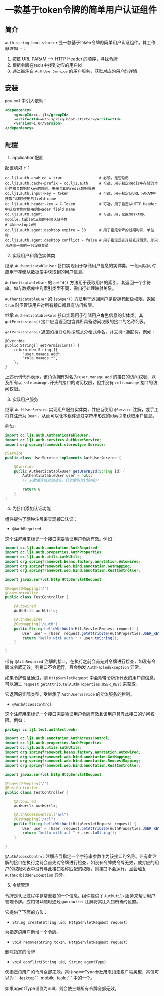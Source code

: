 # 一款基于token令牌的简单用户认证组件

## 简介

```auth-spring-boot-starter``` 是一款基于token令牌的简单用户认证组件。其工作原理如下：

1. 按照 URL PARAM --> HTTP Header 的顺序，寻找令牌
2. 根据令牌在redis中找到对应的用户id
3. 通过继承自 ```AuthUserService``` 的用户服务，获取对应的用户的详情

## 安装

```pom.xml``` 中引入依赖：

```xml
<dependency>
    <groupId>cc.lj1</groupId>
    <artifactId>auth-spring-boot-starter</artifactId>
    <version>1.0</version>
</dependency>
```

## 配置

1. application配置

配置项如下：

```
cc.lj1.auth.enabled = true                 # 必须，是否启用
cc.lj1.auth.cache-prefix = cc.lj1.auth     # 可选，用于指定Redis中存储的本组件相关数据的key的前缀，用来与其他redis数据隔离
cc.lj1.auth.input-key = token              # 可选，用于指定从URL PARAM中获取令牌时使用的field name
cc.lj1.auth.header-key = X-Token           # 可选，用于指定从HTTP Header中获取令牌时使用的header field name
cc.lj1.auth.agent                          # 可选，用于配置desktop、mobile、tablet三端的不同认证特性
# 以desktop为例
cc.lj1.auth.agent.desktop.expire = 60      # 用于指定令牌的过期时间，单位：秒
cc.lj1.auth.agent.desktop.conflict = false # 用于指定是否开启互斥登录，即只允许同一端的一台设备登录
```

2. 实现用户和角色实体类

继承 ```AuthenticatableUser``` 接口实现用于存储用户信息的实体类，一般可以同时应用于存储从数据库中获取到的用户信息。

```AuthenticatableUser``` 的 ```getId()``` 方法用于获取用户的索引，其返回一个字符串。如与数据库中的索引类型不同，需自行处理映射关系。

```AuthenticatableUser``` 的 ```isSuper()``` 方法用于返回用户是否拥有超级权限，返回 ```true``` 时不管该用户对所有接口都具有访问权限。

继承 ```AuthenticatableRole``` 接口实现用于存储用户角色信息的实体类。其 ```getPermissions()``` 接口应当返回包含其所具备访问权限的接口的名称列表。

```getPermissions()``` 返回的接口名称按照点分格式命名，并支持 ```*```通配符。例如：

```
@Override
public String[] getPermissions() {
    return new String[]{
        "user.manage.add",
        "role.manage.*",
    };
}
```

上述示例代码表示，该角色拥有对名为 ```user.manage.add``` 的接口的访问权限，以及所有以 ```role.manage.```开头的接口的访问权限，但并没有 ```role.manage``` 接口的访问权限。

3. 实现用户服务

继承 ```AuthUserService``` 实现用户服务实体类，并应当使用 ```@Service``` 注解，或手工将其注册为 ```Bean``` ，从而可以让本组件通过字符串形式的id索引来获取用户信息。

例如：

```java
import cc.lj1.auth.AuthenticatableUser;
import cc.lj1.auth.services.AuthUserService;
import org.springframework.stereotype.Service;

@Service
public class UserService implements AuthUserService {

    @Override
    public AuthenticatableUser getUserById(String id) {
        AuthenticatableUser user = null;
        // 从数据库或其他途径，获取索引为id的用户

        return u;
    }
}
```

4. 为接口添加认证功能

组件提供了两种注解来实现接口认证：

* ```@AuthRequired```

这个注解用来标记一个接口需要验证用户令牌有效。例如：

```java
import cc.lj1.auth.annotation.AuthRequired;
import cc.lj1.auth.properties.AuthProperties;
import cc.lj1.auth.utils.AuthUtils;
import org.springframework.beans.factory.annotation.Autowired;
import org.springframework.web.bind.annotation.GetMapping;
import org.springframework.web.bind.annotation.RestController;

import javax.servlet.http.HttpServletRequest;

@RequestMapping("/")
@RestController
public class TestController {

    @Autowired
    AuthUtils authUtils;

    @AuthRequired
    @GetMapping("/auth")
    public String helloWithAuth(HttpServletRequest request) {
        User user = (User) request.getAttribute(AuthProperties.USER_KEY);
        return "hello with auth " + user.toString();
    }

}
```

带有 ```@AuthRequired``` 注解的接口，在执行之前会首先对令牌进行检查，如没有令牌或令牌无效，则接口不会运行，且会触发 ```AuthFailedException``` 异常。

如果令牌验证通过，则 ```HttpServletRequest``` 中会附带令牌所代表的用户的信息，可以通过 ```request.getAttribute(AuthProperties.USER_KEY)``` 来获取。

它返回的实际类型，受继承了 ```AuthUserService``` 的实体服务的控制。

* ```@AuthAccessControl```

这个注解用来标记一个接口需要验证用户令牌有效且该用户具有此接口的访问权限。例如：

```java
package cc.lj1.test.authtest.web;

import cc.lj1.auth.annotation.AuthAccessControl;
import cc.lj1.auth.properties.AuthProperties;
import cc.lj1.auth.utils.AuthUtils;
import org.springframework.beans.factory.annotation.Autowired;
import org.springframework.web.bind.annotation.GetMapping;
import org.springframework.web.bind.annotation.RequestMapping;
import org.springframework.web.bind.annotation.RestController;

import javax.servlet.http.HttpServletRequest;

@RequestMapping("/")
@RestController
public class TestController {

    @Autowired
    AuthUtils authUtils;

    @AuthAccessControl("acl")
    @GetMapping("/acl")
    public String helloWithAcl(HttpServletRequest request) {
        User user = (User) request.getAttribute(AuthProperties.USER_KEY);
        return "hello with acl " + user.toString();
    }

}
```

```@AuthAccessControl``` 注解应当指定一个字符串参数作为该接口的名称。带有此注解的接口在执行之前会首先对令牌进行检查，如没有令牌或令牌无效，或对应的用户的权限列表中没有与此接口名称匹配的权限，则接口不会运行，且会触发 ```AuthForbiddenException``` 异常。

5. 令牌管理

令牌是认证过程中非常重要的一个信息。组件提供了 ```AuthUtils``` 服务来帮助用户管理令牌。应用可以随时通过 ```@AutoWired``` 注解将其注入到所需的位置。

它提供了下面的方法：

* ```String create(String uid, HttpServletRequest request)```

为指定的用户新增一个令牌。

* ```void remove(String token, HttpServletRequest request)```

删除指定的令牌

* ```void conflict(String uid, String agentType)```

使指定的用户的令牌全部无效。其中agentType参数用来指定客户端类型，其值可以为： ```desktop`` ```mobile``` ```tablet``` 中的一个。

如果agentType设置为null，则会使三端所有令牌全部无效。
